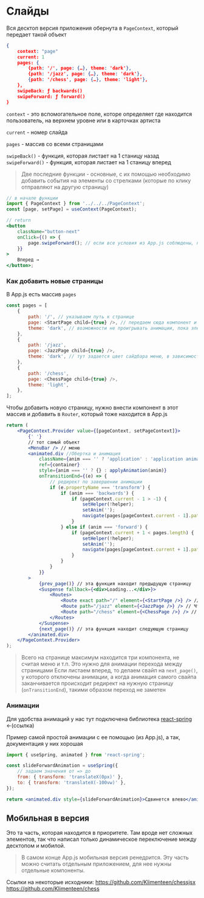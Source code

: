 # Слайды

Вся десктоп версия приложения обернута в `PageContext`, который передает такой объект

```json
{
    context: "page"
    current: 1
    pages: {
        {path: '/', page: {…}, theme: 'dark'},
        {path: '/jazz', page: {…}, theme: 'dark'},
        {path: '/chess', page: {…}, theme: 'light'},
    },
    swipeBack: ƒ backwards()
    swipeForward: ƒ forward()
}

```

`context` - это вспомогательное поле, которе определяет где находится пользователь, на верхнем уровне или в карточках артиста

`current` - номер слайда

`pages` - массив со всеми страницами

`swipeBack()` - функция, которая листает на 1 станицу назад
`swipeForward()` - функция, которая листает на 1 станицу вперед

> Две последние функции - основные, с их помощью необходимо добавить события на элементы со стрелками (которые по клику отправляют на другую страницу)

```jsx
// в начале функции
import { PageContext } from '../../../PageContext';
const [page, setPage] = useContext(PageContext);

// return
<button
	className="button-next"
	onClick={() => {
		page.swipeForward(); // если все условия из App.js соблюдены, перенаправит на следующую страницу
	}}
>
	Вперед →
</button>;
```

### Как добавить новые страницы

В App.js есть массив `pages`

```js
const pages = [
	{
		path: '/', // указываем путь к странице
		page: <StartPage child={true} />, // передаем сюда компонент и параметр child со значением true, это нужно для
		theme: 'dark', // возможности не проигрывать анимации, пока элементы находятся за экраном
	},
	{
		path: '/jazz',
		page: <JazzPage child={true} />,
		theme: 'dark', // тут задается цвет сайдбара меню, в зависимости от цвета страницы, всего две опции dark и light
	},
	{
		path: '/chess',
		page: <ChessPage child={true} />,
		theme: 'light',
	},
];
```

Чтобы добавить новую страницу, нужно внести компонент в этот массив и добавить в `Router`, который тоже находится в App.js

```jsx
return (
	<PageContext.Provider value={[pageContext, setPageContext]}>
		{' '}
		// тот самый объект
		<MenuBar /> // меню
		<animated.div //Обертка и анимация
			className={anim === '' ? 'application' : 'application animated-now'}
			ref={container}
			style={anim === '' ? {} : applyAnimation(anim)}
			onTransitionEnd={(e) => {
				// редирект по завершении анимации
				if (e.propertyName === 'transform') {
					if (anim === 'backwards') {
						if (pageContext.current - 1 > -1) {
							setHelper(!helper);
							setAnim('');
							navigate(pages[pageContext.current - 1].path);
						}
					} else if (anim === 'forward') {
						if (pageContext.current + 1 < pages.length) {
							setHelper(!helper);
							setAnim('');
							navigate(pages[pageContext.current + 1].path);
						}
					}
				}
			}}
		>
			{prev_page()} // эта функция находит предыдущую страницу
			<Suspense fallback={<div>Loading...</div>}>
				<Routes>
					<Route exact path="/" element={<StartPage />} /> // Сюда добавляем страницу
					<Route path="/jazz" element={<JazzPage />} /> // Чтобы все работало, важно, чтобы страницы были и в роутере
					<Route path="/chess" element={<ChessPage />} /> // и в массиве pages в одинокотом порядке
				</Routes>
			</Suspense>
			{next_page()} // эта функция находит следующую страницу
		</animated.div>
	</PageContext.Provider>
);
```

> Всего на странице максимум находится три компонента, не считая меню и т.п.
> Это нужно для анимации перехода между страницами
> Если листаем вперед, то делаем свайп на `next_page()`, у которого отключены анимации, а когда анимация самого свайпа заканчивается происходит редирект на нужную страницу (`onTransitionEnd`), такими образом переход не заметен

### Анимации

Для удобства анимаций у нас тут подключена библиотека [react-spring](https://react-spring.io/) ←(ссылка)

Пример самой простой анимации с ее помощью (из App.js), а так, документация у них хорошая

```jsx
import { useSpring, animated } from 'react-spring';

const slideForwardAnimation = useSpring({
	// задаем значения от => до
	from: { transform: 'translateX(0px)' },
	to: { transform: 'translateX(-100vw)' },
});

return <animated.div style={slideForwardAnimation}>Сдвинется влево</animated.div>; // чтобы анимации применились, нужно приписать к элементы .animated
```

## Мобильная в версия

Это та часть, которая находится в приоритете. Там вроде нет сложных элементов, так что написал только динамическое переключение между десктопом и мобилой.

> В самом конце App.js мобильная версия ренедрится.
> Эту часть можно считать отдельным приложением, для нее нужны отдельные компоненты.

Ссылки на некоторые исходники:
https://github.com/Klimenteen/chessjsx
https://github.com/Klimenteen/chess
